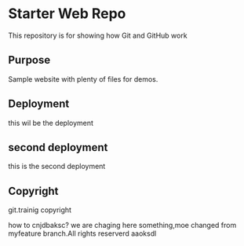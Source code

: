 # Starter Web Repo

This repository is for showing how Git and GitHub work

## Purpose

Sample website with plenty of files for demos.

## Deployment
this wil be the deployment

## second  deployment
this is the second deployment

## Copyright 

git.trainig
copyright 

how to cnjdbaksc?
we are chaging here something,moe changed from myfeature branch.All rights reserverd
aaoksdl
